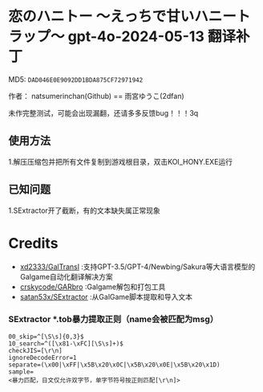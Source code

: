 # 恋のハニトー ～えっちで甘いハニートラップ～ gpt-4o-2024-05-13 翻译补丁

MD5: `DAD046E0E9092DD1BDA875CF72971942`

作者： natsumerinchan(Github) == 雨宮ゆうこ(2dfan)

未作完整测试，可能会出现漏翻，还请多多反馈bug！！！3q

## 使用方法
1.解压压缩包并把所有文件复制到游戏根目录，双击KOI_HONY.EXE运行

## 已知问题
1.SExtractor开了截断，有的文本缺失属正常现象

# Credits

- [xd2333/GalTransl](https://github.com/xd2333/GalTransl.git) :支持GPT-3.5/GPT-4/Newbing/Sakura等大语言模型的Galgame自动化翻译解决方案
- [crskycode/GARbro](https://github.com/crskycode/GARbro) :Galgame解包和打包工具
- [satan53x/SExtractor](https://github.com/satan53x/SExtractor.git) :从GalGame脚本提取和导入文本

### SExtractor *.tob暴力提取正则（name会被匹配为msg）

```
00_skip=^[\S\s]{0,3}$
10_search=^([\x81-\xFC][\S\s]+)$
checkJIS=[\r\n]
ignoreDecodeError=1
separate=(\x00|\xFF|\x5B\x20\x0C|\x5B\x20\x0E|\x5B\x20\x1D)
sample=
<暴力匹配，日文仅允许双字节，单字节符号按正则匹配[\r\n]>
```
